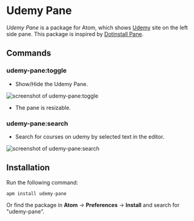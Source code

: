 # Udemy Pane

*Udemy Pane* is a package for Atom, which shows [Udemy](https://www.udemy.com/) site on the left side pane. This package is inspired by [Dotinstall Pane](https://atom.io/packages/dotinstall-pane).

## Commands

### udemy-pane:toggle

- Show/Hide the Udemy Pane.

![screenshot of udemy-pane:toggle](https://user-images.githubusercontent.com/22640711/50053444-7b6daf80-0178-11e9-8cf7-edc179d17c35.gif)

- The pane is resizable.

### udemy-pane:search

- Search for courses on udemy by selected text in the editor.

![screenshot of udemy-pane:search](https://user-images.githubusercontent.com/22640711/50053463-edde8f80-0178-11e9-908c-16702d80ff3d.gif)

## Installation

Run the following command:

```console
apm install udemy-pane
```

Or find the package in **Atom** -> **Preferences** -> **Install** and search for "udemy-pane".
